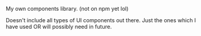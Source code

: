 My own components library. (not on npm yet lol)

Doesn't include all types of UI components out there.
Just the ones which I have used OR will possibly need in future.
